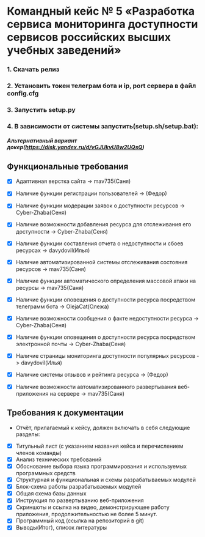 # Командный кейс № 5 «Разработка сервиса мониторинга доступности сервисов российских высших учебных заведений»

### 1. Скачать релиз
### 2. Установить токен телеграм бота и ip, port сервера в файл config.cfg
### 3. Запустить setup.py
### 4. В зависимости от системы запустить(setup.sh/setup.bat):

##### Альтернативный вариант докер(https://disk.yandex.ru/d/vGJUkvU8w2UQsQ)

## Функциональные требования
- [x] Адаптивная верстка сайта -> mav735(Саня)
- [x] Наличие функции регистрации пользователей -> (Федор)
- [x] Наличие функции модерации заявок о доступности ресурсов -> Cyber-Zhaba(Сеня)
- [x] Наличие возможности добавления ресурса для отслеживания его доступности -> Cyber-Zhaba(Сеня)
- [x] Наличие функции составления отчета о недоступности и сбоев ресурсах -> davydovil(Илья)
- [x] Наличие автоматизированной системы отслеживания состояния ресурсов -> mav735(Саня)
- [x] Наличие функции автоматического определения массовой атаки на ресурсы -> mav735(Саня)
- [x] Наличие функции оповещения о доступности ресурса посредством телеграмм бота -> OlejaCat(Олежа)
- [x] Наличие возможности сообщения о факте недоступности ресурса -> Cyber-Zhaba(Сеня)
- [x] Наличие функции оповещения о доступности ресурса посредством электронной почты -> Cyber-Zhaba(Сеня)
- [x] Наличие страницы мониторинга доступности популярных ресурсов -> davydovil(Илья)
- [x] Наличие системы отзывов и рейтинга ресурса -> (Федор)
- [x] Наличие возможности автоматизированного развертывания веб-приложения на сервере -> mav735(Саня)



## Требования к документации
- Отчёт, прилагаемый к кейсу, должен включать в себя следующие разделы:
- [x] Титульный лист (с указанием названия кейса и перечислением членов команды)
- [x] Анализ технических требований
- [x] Обоснование выбора языка программирования и используемых программных средств
- [x] Структурная и функциональная и схемы разрабатываемых модулей
- [x] Блок-схема работы разрабатываемых модулей
- [x] Общая схема базы данных
- [x] Инструкция по развертыванию веб-приложения
- [x] Скриншоты и ссылка на видео, демонстрирующее работу приложения, продолжительностью не более 5 минут.
- [x] Программный код (ссылка на репозиторий в git)
- [x] Выводы(Итог), список литературы 
